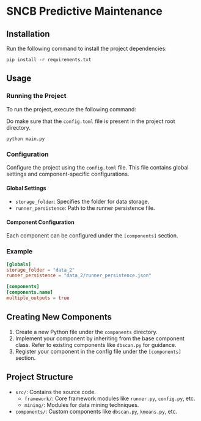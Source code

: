 # SNCB Predictive Maintenance

## Installation

Run the following command to install the project dependencies:

```shell
pip install -r requirements.txt
```

## Usage

### Running the Project

To run the project, execute the following command:

Do make sure that the `config.toml` file is present in the project root directory.

```shell
python main.py
```

### Configuration

Configure the project using the `config.toml` file. This file contains global settings and component-specific
configurations.

#### Global Settings

- `storage_folder`: Specifies the folder for data storage.
- `runner_persistence`: Path to the runner persistence file.

#### Component Configuration

Each component can be configured under the `[components]` section.

### Example

```toml
[globals]
storage_folder = "data_2"
runner_persistence = "data_2/runner_persistence.json"

[components]
[components.name]
multiple_outputs = true
```

## Creating New Components

1. Create a new Python file under the `components` directory.
2. Implement your component by inheriting from the base component class. Refer to existing components like `dbscan.py`
   for guidance.
3. Register your component in the config file under the `[components]` section.

## Project Structure

- `src/`: Contains the source code.
    - `framework/`: Core framework modules like `runner.py`, `config.py`, etc.
    - `mining/`: Modules for data mining techniques.
- `components/`: Custom components like `dbscan.py`, `kmeans.py`, etc.


